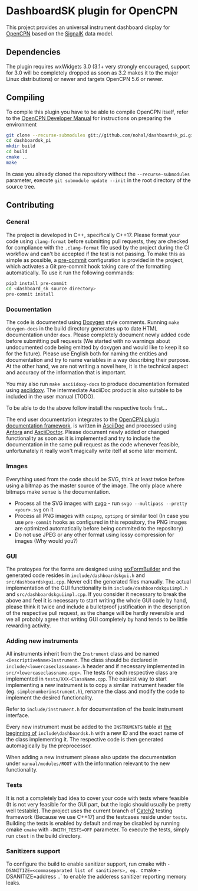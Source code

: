 DashboardSK plugin for OpenCPN
==============================

This project provides an universal instrument dashboard display for [OpenCPN](https://opencpn.org) based on the [SignalK](https://signalk.org) data model.

## Dependencies

The plugin requires wxWidgets 3.0 (3.1+ very strongly encouraged, support for 3.0 will be completely dropped as soon as 3.2 makes it to the major Linux distributions) or newer and targets OpenCPN 5.6 or newer.

## Compiling

To compile this plugin you have to be able to compile OpenCPN itself, refer to the [OpenCPN Developer Manual](https://opencpn-manuals.github.io/main/ocpn-dev-manual/intro-AboutThisManual.html) for instructions on preparing the environment

```bash
git clone --recurse-submodules git://github.com/nohal/dashboardsk_pi.git
cd dashboardsk_pi
mkdir build
cd build
cmake ..
make
```

In case you already cloned the repository without the `--recurse-submodules` parameter, execute `git submodule update --init` in the root directory of the source tree.

## Contributing

### General

The project is developed in C++, specifically C++17.
Please format your code using `clang-format` before submitting pull requests, they are checked for compliance with the `.clang-format` file used by the project during the CI workflow and can't be accepted if the test is not passing.
To make this as simple as possible, a [pre-commit](https://pre-commit.com) configuration is provided in the project, which activates a Git pre-commit hook taking care of the formatting automatically. To use it run the following commands:

```bash
pip3 install pre-commit
cd <dashboard_sk source directory>
pre-commit install
```

### Documentation

The code is documented using [Doxygen](https://www.doxygen.nl) style comments. Running `make doxygen-docs` in the build directory generates up to date HTML documentation under `docs`. Please completely document newly added code before submitting pull requests (We started with no warnings about undocumented code being emitted by doxygen and would like to keep it so for the future). Please use English both for naming the entities and documentation and try to name variables in a way describing their purpose. At the other hand, we are not writing a novel here, it is the technical aspect and accuracy of the information that is important.

You may also run `make asciidoxy-docs` to produce documentation formated using [asciidoxy](https://asciidoxy.org). The intermediate AsciiDoc product is also suitable to be included in the user manual (TODO).

To be able to do the above follow install the respective tools first...

The end user documentation integrates to the [OpenCPN plugin documentation framework](https://opencpn-manuals.github.io/plugins/opencpn-plugins/0.1/index.html), is written in [AsciiDoc](https://docs.asciidoctor.org/asciidoc/latest/) and processed using [Antora](https://antora.org) and [AsciiDoctor](https://asciidoctor.org). Please document newly added or changed functionality as soon as it is implemented and try to include the documentation in the same pull request as the code whenever feasible, unfortunately it really won't magically write itelf at some later moment.

### Images

Everything used from the code should be SVG, think at least twice before using a bitmap as the master source of the image. The only place where bitmaps make sense is the documentation.

- Process all the SVG images with [svgo](https://github.com/svg/svgo) - run `svgo --multipass --pretty <your>.svg` on it
- Process all PNG images with `oxipng`, `optipng` or similar tool (In case you use `pre-commit` hooks as configured in this repository, the PNG images are optimized automatically before being commited to the repository)
- Do not use JPEG or any other format using lossy compression for images (Why would you?)

### GUI

The protoypes for the forms are designed using [wxFormBuilder](https://github.com/wxFormBuilder/wxFormBuilder) and the generated code resides in `include/dashboardskgui.h` and `src/dashboardskgui.cpp`. Never edit the generated files manually.
The actual implementation of the GUI functionality is in `include/dashboardskguiimpl.h` and `src/dashboardskguiimpl.cpp`.
If you consider it necessary to break the above and feel it is necessary to start writing the whole GUI code by hand, please think it twice and include a bulletproof justification in the description of the respective pull request, as the change will be hardly reversible and we all probably agree that writing GUI completely by hand tends to be little rewarding activity.

### Adding new instruments

All instruments inherit from the `Instrument` class and be named `<DescriptiveName>Instrument`. The class should be declared in `include/<lowercaseclassname>.h` header and if necessary implemented in `src/<lowercaseclassname.cpp>`. The tests for each respective class are implemented in `tests/XXX-ClassName.cpp`.
The easiest way to start implementing a new instrument is to copy a similar instrument header file (eg. `simplenumberinstrument.h`), rename the class and modify the code to implement the desired functionality.

Refer to `include/instrument.h` for documentation of the basic instrument interface.

Every new instrument must be added to the `INSTRUMENTS` table at [the beginning of](https://github.com/nohal/dashboardsk_pi/blob/main/include/dashboardsk.h#L54-L62) `include\dashboardsk.h` with a new ID and the exact name of the class implementing it. The respective code is then generated automagically by the preprocessor.

When adding a new instrument please also update the documentation under `manual/modules/ROOT` with the information relevant to the new functionality.

### Tests

It is not a completely bad idea to cover your code with tests where feasible (It is not very feasible for the GUI part, but the logic should usually be pretty well testable). The project uses the current branch of [Catch2](https://github.com/catchorg/Catch2) testing framework (Because we use C++17) and the testcases reside under `tests`.
Building the tests is enabled by default and may be disabled by running cmake `cmake` with `-DWITH_TESTS=OFF` parameter.
To execute the tests, simply run `ctest` in the build directory.

### Sanitizers support

To configure the build to enable sanitizer support, run cmake with `-DSANITIZE=<commaseparated list of sanitizers>, eg. `cmake -DSANITIZE=address ..` to enable the adderess sanitizer reporting memory leaks.
